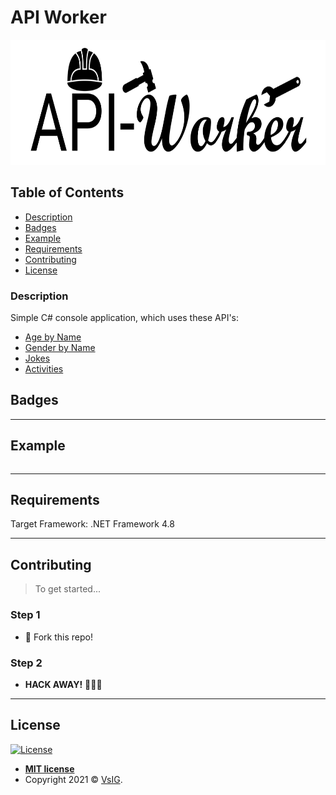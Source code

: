 # API Worker

<p align="center">
  <img src="https://github.com/VsIG-official/API-Worker/blob/master/API-Worker.png" data-canonical-src="https://github.com/VsIG-official/API-Worker/blob/master/API-Worker.png" width="750" height="200" />
</p>

## Table of Contents

- [Description](#description)
- [Badges](#badges)
- [Example](#example)
- [Requirements](#requirements)
- [Contributing](#contributing)
- [License](#license)

### Description

Simple C# console application, which uses these API's:
  - [Age by Name](https://agify.io/)
  - [Gender by Name](https://genderize.io/)
  - [Jokes](https://github.com/15Dkatz/official_joke_api)
  - [Activities](https://www.boredapi.com/api/activity)

## Badges



---

## Example

```csharp

```

---

## Requirements

Target Framework: .NET Framework 4.8

---

## Contributing

> To get started...

### Step 1

- 🍴 Fork this repo!

### Step 2

- **HACK AWAY!** 🔨🔨🔨

---

## License

[![License](http://img.shields.io/:license-mit-blue.svg?style=flat-square)](http://badges.mit-license.org)

- **[MIT license](http://opensource.org/licenses/mit-license.php)**
- Copyright 2021 © <a href="https://github.com/VsIG-official" target="_blank">VsIG</a>.
